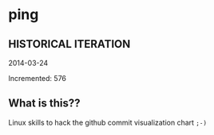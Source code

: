 # ping

## HISTORICAL ITERATION
2014-03-24

Incremented: 576

## What is this?? 
Linux skills to hack the github commit visualization chart `;-)`
